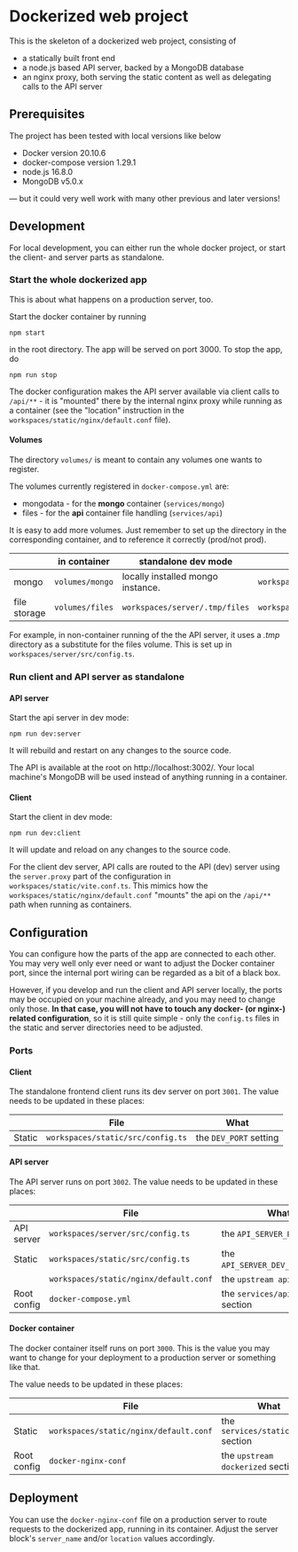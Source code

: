 # Dockerized web project

This is the skeleton of a dockerized web project, consisting of

- a statically built front end
- a node.js based API server, backed by a MongoDB database
- an nginx proxy, both serving the static content as well as delegating calls to the API server


## Prerequisites

The project has been tested with local versions like below

- Docker version 20.10.6
- docker-compose version 1.29.1
- node.js 16.8.0
- MongoDB v5.0.x

&mdash; but it could very well work with many other previous and later versions!

## Development

For local development, you can either run the whole docker project, or start the client- and server parts as standalone.

### Start the whole dockerized app

This is about what happens on a production server, too.

Start the docker container by running

    npm start

in the root directory.  The app will be served on port 3000.  To stop the app, do

    npm run stop

The docker configuration makes the API server available via client calls to `/api/**` - it is "mounted" there by the internal nginx proxy while running as a container (see the "location" instruction in the `workspaces/static/nginx/default.conf` file).

#### Volumes

The directory `volumes/` is meant to contain any volumes one wants to register.  

The volumes currently registered in `docker-compose.yml` are:

- mongodata - for the **mongo** container (`services/mongo`)
- files - for the **api** container file handling (`services/api`)

It is easy to add more volumes.  Just remember to set up the directory in the corresponding container, and to reference it correctly (prod/not prod).

|              | in container     | standalone dev mode               | configured at                     |
|--------------|------------------|-----------------------------------|-----------------------------------|
| mongo        | `volumes/mongo`  | locally installed mongo instance. | `workspaces/api/src/config.ts`    |
| file storage | `volumes/files`  | `workspaces/server/.tmp/files`    | `workspaces/api/src/config.ts`    |
For example, in non-container running of the the API server, it uses a _.tmp_ directory as a substitute for the files volume.  This is set up in `workspaces/server/src/config.ts`.



### Run client and API server as standalone


#### API server

Start the api server in dev mode:

    npm run dev:server

It will rebuild and restart on any changes to the source code.

The API is available at the root on http://localhost:3002/. Your local machine's MongoDB will be used instead of anything running in a container.

#### Client

Start the client in dev mode:

    npm run dev:client

It will update and reload on any changes to the source code.


For the client dev server, API calls are routed to the API (dev) server using the `server.proxy` part of the configuration in `workspaces/static/vite.conf.ts`.  This mimics how the `workspaces/static/nginx/default.conf` "mounts" the api on the `/api/**` path when running as containers.


## Configuration

You can configure how the parts of the app are connected to each other.  You may very well only ever need or want
to adjust the Docker container port, since the internal port wiring can be regarded as a bit of a black box.

However, if you develop and run the client and API server locally, the ports may be occupied on your machine
already, and you may need to change only those.  **In that case, you will not have to touch any docker-
(or nginx-) related configuration**, so it is still quite simple - only the `config.ts` files in the static and
server directories need to be adjusted.

### Ports

#### Client

The standalone frontend client runs its dev server on port `3001`. The value needs to be updated in these places:

|                | File                               | What                             |
|----------------|------------------------------------|----------------------------------|
| Static         | `workspaces/static/src/config.ts`  | the `DEV_PORT` setting           |

#### API server

The API server runs on port `3002`.  The value needs to be updated in these places:

|                | File                                   | What                             |
|----------------|----------------------------------------|----------------------------------|
| API server     | `workspaces/server/src/config.ts`      | the `API_SERVER_PORT` setting    |
| Static         | `workspaces/static/src/config.ts`      | the `API_SERVER_DEV_PORT`setting |
|                | `workspaces/static/nginx/default.conf` | the `upstream api` block         |
| Root config    | `docker-compose.yml`                   | the `services/api/ports` section |


#### Docker container

The docker container itself runs on port `3000`.  This is the value you may want to change
for your deployment to a production server or something like that.

The value needs to be updated in these places:

|                | File                                   | What                                |
|----------------|----------------------------------------|-------------------------------------|
| Static         | `workspaces/static/nginx/default.conf` | the `services/static/ports` section |
| Root config    | `docker-nginx-conf`                    | the `upstream dockerized` section   |



## Deployment

You can use the `docker-nginx-conf` file on a production server to route requests to the dockerized app, running in its container.  Adjust the server block's `server_name` and/or `location` values accordingly.
